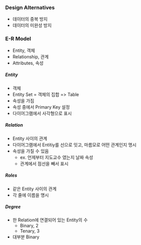 ### Design Alternatives

- 데이터의 중복 방지
- 데이터의 미완성 방지

### E-R Model

- Entity, 객체
- Relationship, 관계
- Attributes, 속성

##### Entity

- 객체
- Entity Set = 객체의 집합 => Table
- 속성을 가짐
- 속성 중에서 Primary Key 설정
- 다이어그램에서 사각형으로 표시

##### Relation

- Entity 사이의 관계
- 다이어그램에서 Entitiy를 선으로 잇고, 마름모로 어떤 관계인지 명시
- 속성을 가질 수 있음
  - ex. 언제부터 지도교수 였는지 날짜 속성
  - 관계에서 점선을 빼서 표시

##### Roles

- 같은 Entity 사이의 관계
- 각 줄에 이름을 명시

##### Degree

- 한 Relation에 연결되어 있는 Entity의 수
  - Binary, 2
  - Tenary, 3
- 대부분 Binary

#####
